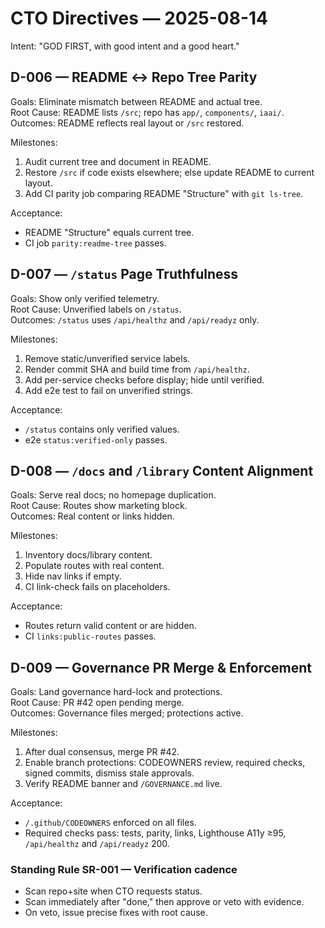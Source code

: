 # CTO Directives — 2025-08-14
Intent: "GOD FIRST, with good intent and a good heart."

## D-006 — README ↔ Repo Tree Parity
Goals: Eliminate mismatch between README and actual tree.  
Root Cause: README lists `/src`; repo has `app/`, `components/`, `iaai/`.  
Outcomes: README reflects real layout or `/src` restored.

Milestones:
1) Audit current tree and document in README.  
2) Restore `/src` if code exists elsewhere; else update README to current layout.  
3) Add CI parity job comparing README "Structure" with `git ls-tree`.

Acceptance:
- README "Structure" equals current tree.  
- CI job `parity:readme-tree` passes.

## D-007 — `/status` Page Truthfulness
Goals: Show only verified telemetry.  
Root Cause: Unverified labels on `/status`.  
Outcomes: `/status` uses `/api/healthz` and `/api/readyz` only.

Milestones:
1) Remove static/unverified service labels.  
2) Render commit SHA and build time from `/api/healthz`.  
3) Add per-service checks before display; hide until verified.  
4) Add e2e test to fail on unverified strings.

Acceptance:
- `/status` contains only verified values.  
- e2e `status:verified-only` passes.

## D-008 — `/docs` and `/library` Content Alignment
Goals: Serve real docs; no homepage duplication.  
Root Cause: Routes show marketing block.  
Outcomes: Real content or links hidden.

Milestones:
1) Inventory docs/library content.  
2) Populate routes with real content.  
3) Hide nav links if empty.  
4) CI link-check fails on placeholders.

Acceptance:
- Routes return valid content or are hidden.  
- CI `links:public-routes` passes.

## D-009 — Governance PR Merge & Enforcement
Goals: Land governance hard-lock and protections.  
Root Cause: PR #42 open pending merge.  
Outcomes: Governance files merged; protections active.

Milestones:
1) After dual consensus, merge PR #42.  
2) Enable branch protections: CODEOWNERS review, required checks, signed commits, dismiss stale approvals.  
3) Verify README banner and `/GOVERNANCE.md` live.

Acceptance:
- `/.github/CODEOWNERS` enforced on all files.  
- Required checks pass: tests, parity, links, Lighthouse A11y ≥95, `/api/healthz` and `/api/readyz` 200.

### Standing Rule SR-001 — Verification cadence
- Scan repo+site when CTO requests status.  
- Scan immediately after "done," then approve or veto with evidence.  
- On veto, issue precise fixes with root cause.
